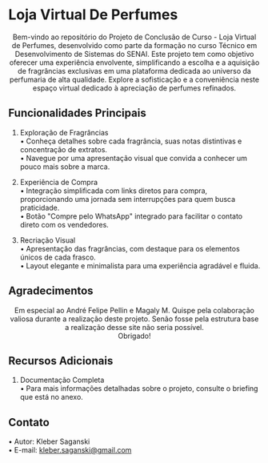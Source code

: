 # Loja Virtual De Perfumes

<center>Bem-vindo ao repositório do Projeto de Conclusão de Curso - Loja Virtual de Perfumes, desenvolvido como parte da formação no curso Técnico em Desenvolvimento de Sistemas do SENAI. Este projeto tem como objetivo oferecer uma experiência envolvente, simplificando a escolha e a aquisição de fragrâncias exclusivas em uma plataforma dedicada ao universo da perfumaria de alta qualidade. Explore a sofisticação e a conveniência neste espaço virtual dedicado à apreciação de perfumes refinados.</center>

## Funcionalidades Principais

1.	Exploração de Fragrâncias
<br>•	Conheça detalhes sobre cada fragrância, suas notas distintivas e concentração de extratos.
<br>•	Navegue por uma apresentação visual que convida a conhecer um pouco mais sobre a marca.

2.	Experiência de Compra
<br>•	Integração simplificada com links diretos para compra, proporcionando uma jornada sem interrupções para quem busca praticidade.
<br>•	Botão "Compre pelo WhatsApp" integrado para facilitar o contato direto com os vendedores.

3.	Recriação Visual
<br>•	Apresentação das fragrâncias, com destaque para os elementos únicos de cada frasco.
<br>•	Layout elegante e minimalista para uma experiência agradável e fluida.

## Agradecimentos 

<center>Em especial ao André Felipe Pellin e Magaly M. Quispe pela colaboração valiosa durante a realização deste projeto. Senão fosse pela estrutura base a realização desse site não seria possível.
<br>Obrigado!</center>

## Recursos Adicionais

1.	Documentação Completa
<br>•	Para mais informações detalhadas sobre o projeto, consulte o briefing que está no anexo.

## Contato	

•	Autor: Kleber Saganski
<br>•	E-mail: kleber.saganski@gmail.com

